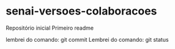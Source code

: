 # senai-versoes-colaboracoes
Repositório inicial
Primeiro readme

lembrei do comando: git commit
Lembrei do comando: git status

